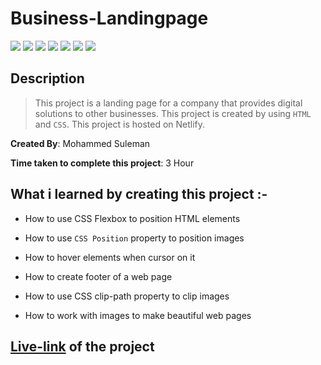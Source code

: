 # Business-Landingpage

![](https://img.shields.io/badge/-HTML-orange)
![](https://img.shields.io/badge/-CSS-green)
![](https://img.shields.io/badge/-CLIP--PATH-yellowgreen)
![](https://img.shields.io/badge/-CSS--FLEXBOX-lightblue)
![](https://img.shields.io/badge/-CSS--POSITION-red)
![](https://img.shields.io/badge/-HOVER-blue)
![](https://img.shields.io/badge/-NETLIFY-yellow)

## Description

>This project is a landing page for a company that provides digital solutions to other businesses. This project is created by using `HTML` and `CSS`. This project is hosted on Netlify.

**Created By**: Mohammed Suleman

**Time taken to complete this project**: 3 Hour

## What i learned by creating this project :-

- How to use CSS Flexbox to position HTML elements

- How to use `CSS Position` property to position images

- How to hover elements when cursor on it

- How to create footer of a web page

- How to use CSS clip-path property to clip images

- How to work with images to make beautiful web pages

## [Live-link](https://business-landingpage12.netlify.app/) of the project

